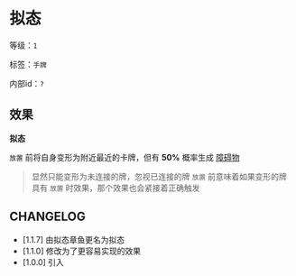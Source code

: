 # 拟态

等级：`1`

标签：`手牌`

内部id：`?`

## 效果

**拟态**

`放置` 前将自身变形为附近最近的卡牌，但有 **50%** 概率生成 [障碍物](../卡牌组/障碍物.md)

> 显然只能变形为未连接的牌，忽视已连接的牌
> `放置` 前意味着如果变形的牌具有 `放置` 时效果，那个效果也会紧接着正确触发

## CHANGELOG

- [1.1.7] 由拟态章鱼更名为拟态
- [1.1.0] 修改为了更容易实现的效果
- [1.0.0] 引入
